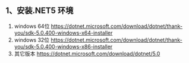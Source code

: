 <!--
 * @Author: snltty
 * @Date: 2021-09-03 14:44:55
 * @LastEditors: snltty
 * @LastEditTime: 2021-10-16 00:52:54
 * @version: v1.0.0
 * @Descripttion: 功能说明
 * @FilePath: \client.web.vue3\src\views\about\runtime.md
-->
## 1、安装.NET5 环境
1. windows 64位 <a href="https://dotnet.microsoft.com/download/dotnet/thank-you/sdk-5.0.400-windows-x64-installer" target="_blank">https://dotnet.microsoft.com/download/dotnet/thank-you/sdk-5.0.400-windows-x64-installer</a>
2. windows 32位 <a href="https://dotnet.microsoft.com/download/dotnet/thank-you/sdk-5.0.400-windows-x86-installer" target="_blank">https://dotnet.microsoft.com/download/dotnet/thank-you/sdk-5.0.400-windows-x86-installer</a>
3. 其它版本  <a href="https://dotnet.microsoft.com/download/dotnet/5.0" target="_blank">https://dotnet.microsoft.com/download/dotnet/5.0</a>
